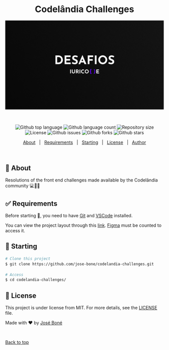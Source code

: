 <h1 align="center">Codelândia Challenges</h1>

<div align="center" id="top"> 
  <img src="./.github/Capa.png" alt="Codelândia Blog" />

&#xa0;

</div>

<p align="center">
  <img alt="Github top language" src="https://img.shields.io/github/languages/top/jose-bone/codelandia-challenges?color=56BEB8">

  <img alt="Github language count" src="https://img.shields.io/github/languages/count/jose-bone/codelandia-challenges?color=56BEB8">

  <img alt="Repository size" src="https://img.shields.io/github/repo-size/jose-bone/codelandia-challenges?color=56BEB8">

  <img alt="License" src="https://img.shields.io/github/license/jose-bone/codelandia-challenges?color=56BEB8">

  <img alt="Github issues" src="https://img.shields.io/github/issues/jose-bone/codelandia-challenges?color=56BEB8" />

  <img alt="Github forks" src="https://img.shields.io/github/forks/jose-bone/codelandia-challenges?color=56BEB8" />

  <img alt="Github stars" src="https://img.shields.io/github/stars/jose-bone/codelandia-challenges?color=56BEB8" />
</p>

<!-- Status -->

<!-- <h4 align="center">
	🚧  Codelândia Blog 🚀 Under construction...  🚧
</h4>

<hr> -->

<p align="center">
  <a href="#dart-about">About</a> &#xa0; | &#xa0; 
  <a href="#white_check_mark-requirements">Requirements</a> &#xa0; | &#xa0;
  <a href="#checkered_flag-starting">Starting</a> &#xa0; | &#xa0;
  <a href="#memo-license">License</a> &#xa0; | &#xa0;
  <a href="https://github.com/jose-bone" target="_blank">Author</a>
</p>

<br>

## :dart: About

Resolutions of the front end challenges made available by the Codelândia community 💻📱🚀

## :white_check_mark: Requirements

Before starting :checkered_flag:, you need to have [Git](https://git-scm.com) and [VSCode](https://code.visualstudio.com) installed.

You can view the project layout through this [link](<https://www.figma.com/file/z5zyEXaOeCJxB34SH0P28f/Desafios---Codel%C3%A2ndia-(Copy)?node-id=0%3A1>). [Figma](https://www.figma.com/) must be counted to access it.

## :checkered_flag: Starting

```bash
# Clone this project
$ git clone https://github.com/jose-bone/codelandia-challenges.git

# Access
$ cd codelandia-challenges/
```

## :memo: License

This project is under license from MIT. For more details, see the [LICENSE](LICENSE.md) file.

Made with :heart: by <a href="https://github.com/jose-bone" target="_blank">José Boné</a>

&#xa0;

<a href="#top">Back to top</a>
